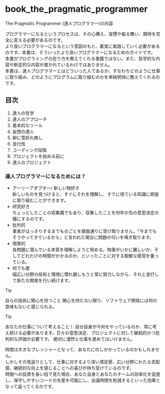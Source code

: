# book_the_pragmatic_programmer
The Pragmatic Programmer (達人プログラマー)の内容

プログラマーになるというプロセスは、その心構え、習慣や振る舞い、期待を完全に変える必要があるのです。  
より良いプログラマーになるという意図のもと、着実に実践していく必要があるのです。本書は、そういったより良いプログラマーになるためのガイドです。  
本書がプログラミングの在り方を教えてくれる書籍ではない。また、哲学的な内容や断定的な内容が書かれているわけではありません。  
本書は、達人プログラマーとはどういった人であるか、すなわちどのように仕事に取り組み、どのようにプログラムに取り組むのかを単純明快に教えてくれるのです。
　
## 目次
1. 達人の哲学
2. 達人のアプローチ
3. 基本的なツール
4. 妄想の達人
5. 柳に雪折れ無し
6. 並行性
7. コーディング段階
8. プロジェクトを始める前に
9. 達人のプロジェクト

### 達人プログラマーになるためには？
- アーリーアダプター/ 新しい物好き  
新しいものを見つけると、すぐにそれを理解し、すでに得ている知識に即座に取り組むことができます。
- 研究好き  
ちょっとしたことの収集魔でもあり、収集したことを何年か先の意思決定の糧にするのです。
- 批判的  
事実がはっきりするまでものごとを額面通りに受け取りません。「今までもそうやってきているから」と言われた場合に問題の匂いを嗅ぎ取ります。
- 現実的  
各問題に潜んでいる本質を理解しようと努める。物事がいかに難しいか、そしてどれだけの時間がかかるのか、といったことに対する鋭敏な感覚を養っている。
- 何でも屋  
幅広い分野の技術と環境に慣れ親しもうと常に努力しながら、それと並行して新たな開発を行い続けます。

> [!TIP]
> 自らの技術に関心を持つこと
> 関心を持たない限り、ソフトウェア開発には何の意味もないと感じられる。

> [!TIP]
> あなたの仕事について考えること！
> 自分自身が今何をやっているのか、常に考え続ける必要があります。日々の意思決定、プロジェクトに対して継続的かつ批判的な評価が必要です。
> 絶対に漫然と仕事を進めてはいけません。

時間は大きなプレッシャーとなって、あなたにのしかかっているのかもしれません。  
しかしその見返りとして、仕事に対するより深い満足感、広い分野にわたる支配感、継続的な向上を感じることへの喜びが待ち受けているのです。  
時間への投資を長い目で見た場合、あなた自身とあなたのチームの効率化を促進し、保守しやすいコードの生産を可能にし、会議時間を削減するといった効果となって返ってくるのです。
